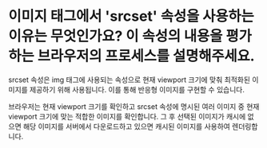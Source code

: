 # 이미지 태그에서 'srcset' 속성을 사용하는 이유는 무엇인가요? 이 속성의 내용을 평가하는 브라우저의 프로세스를 설명해주세요.

srcset 속성은 img 태그에 사용되는 속성으로 현재 viewport 크기에 맞춰 최적화된 이미지를 제공하기 위해 사용됩니다.
이를 통해 반응형 이미지를 구현할 수 있습니다.

브라우저는 현재 viewport 크기를 확인하고 srcset 속성에 명시된 여러 이미지 중 현재 viewport 크기에 맞는 적합한 이미지를 확인합니다.
그 후 선택된 이미지가 캐시에 없으면 해당 이미지를 서버에서 다운로드하고 있으면 캐시된 이미지를 사용하여 렌더링합니다.
